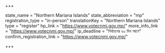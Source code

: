 +++

state_name = "Northern Mariana Islands"
state_abbreviation = "mp"
registration_type = "in-person"
translationKey = "Northern Mariana Islands"
type = "register"
hp_link = "https://www.votecnmi.gov.mp/"
more_info_link = "https://www.votecnmi.gov.mp/"
ip_deadline = "নির্বাচনের ৬০ দিন আগে"
confirm_registration_link = "https://www.votecnmi.gov.mp/"

+++